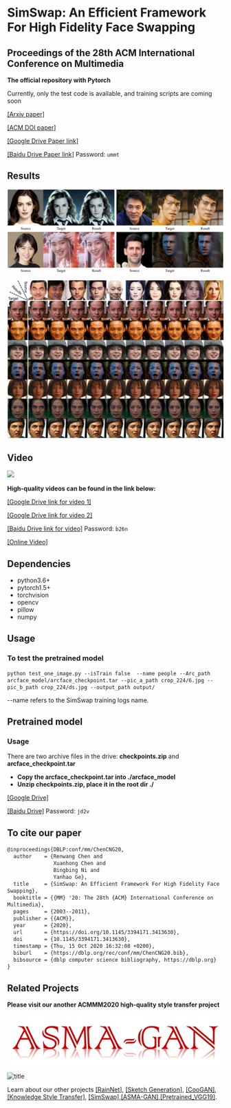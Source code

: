 # SimSwap: An Efficient Framework For High Fidelity Face Swapping
## Proceedings of the 28th ACM International Conference on Multimedia
**The official repository with Pytorch**

Currently, only the test code is available, and training scripts are coming soon

[[Arxiv paper]](https://arxiv.org/pdf/2106.06340v1.pdf)

[[ACM DOI paper]](https://dl.acm.org/doi/10.1145/3394171.3413630)

[[Google Drive Paper link]](https://drive.google.com/file/d/1fcfWOGt1mkBo7F0gXVKitf8GJMAXQxZD/view?usp=sharing)


[[Baidu Drive Paper link]](https://pan.baidu.com/s/1-TKFuycRNUKut8hn4IimvA) Password: ```ummt```



## Results
![Results1](/doc/img/results1.PNG)

![Results2](/doc/img/total.PNG)

## Video
<img src="./doc/img/video.webp"/>

**High-quality videos can be found in the link below:**

[[Google Drive link for video 1]](https://drive.google.com/file/d/1hdne7Gw39d34zt3w1NYV3Ln5cT8PfCNm/view?usp=sharing)

[[Google Drive link for video 2]](https://drive.google.com/file/d/1oftHAnLmgFis4XURcHTccGSWbWSXYKK1/view?usp=sharing)

[[Baidu Drive link for video]](https://pan.baidu.com/s/1WTS6jm2TY17bYJurw57LUg ) Password: ```b26n```

[[Online Video]](https://www.bilibili.com/video/BV12v411p7j5/)


## Dependencies
- python3.6+
- pytorch1.5+
- torchvision
- opencv
- pillow
- numpy


## Usage
### To test the pretrained model
```
python test_one_image.py --isTrain false  --name people --Arc_path arcface_model/arcface_checkpoint.tar --pic_a_path crop_224/6.jpg --pic_b_path crop_224/ds.jpg --output_path output/
```

--name refers to the SimSwap training logs name.

## Pretrained model

### Usage
There are two archive files in the drive: **checkpoints.zip** and **arcface_checkpoint.tar**

- **Copy the arcface_checkpoint.tar into ./arcface_model**
- **Unzip checkpoints.zip, place it in the root dir ./**

[[Google Drive]](https://drive.google.com/drive/folders/1jV6_0FIMPC53FZ2HzZNJZGMe55bbu17R?usp=sharing)

[[Baidu Drive]](https://pan.baidu.com/s/1wFV11RVZMHqd-ky4YpLdcA) Password: ```jd2v```


## To cite our paper
```
@inproceedings{DBLP:conf/mm/ChenCNG20,
  author    = {Renwang Chen and
               Xuanhong Chen and
               Bingbing Ni and
               Yanhao Ge},
  title     = {SimSwap: An Efficient Framework For High Fidelity Face Swapping},
  booktitle = {{MM} '20: The 28th {ACM} International Conference on Multimedia},
  pages     = {2003--2011},
  publisher = {{ACM}},
  year      = {2020},
  url       = {https://doi.org/10.1145/3394171.3413630},
  doi       = {10.1145/3394171.3413630},
  timestamp = {Thu, 15 Oct 2020 16:32:08 +0200},
  biburl    = {https://dblp.org/rec/conf/mm/ChenCNG20.bib},
  bibsource = {dblp computer science bibliography, https://dblp.org}
}
```

## Related Projects

**Please visit our another ACMMM2020 high-quality style transfer project**

[![logo](./doc/img/logo.png)](https://github.com/neuralchen/ASMAGAN)

![title](/doc/img/title.png)

Learn about our other projects [[RainNet]](https://neuralchen.github.io/RainNet), [[Sketch Generation]](https://github.com/TZYSJTU/Sketch-Generation-with-Drawing-Process-Guided-by-Vector-Flow-and-Grayscale), [[CooGAN]](https://github.com/neuralchen/CooGAN), [[Knowledge Style Transfer]](https://github.com/AceSix/Knowledge_Transfer), [[SimSwap]](https://github.com/neuralchen/SimSwap),[[ASMA-GAN]](https://github.com/neuralchen/ASMAGAN),[[Pretrained_VGG19]](https://github.com/neuralchen/Pretrained_VGG19).